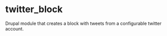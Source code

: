 twitter_block
=============

Drupal module that creates a block with tweets from a configurable twitter account.